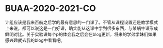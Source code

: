 # BUAA-2020-2021-CO
计组应该是我来百航之后学的最有意思的一门课了。不管从课程设置还是教学模式上来说，都可以说这是一门好课，确实能从这课中学到很多东西，与某蜗牛课形成鲜明对比。关于实验课每个p的体会我之后会在blog更新，将来的学弟学妹们如果感兴趣就去我的blog中看看吧。
